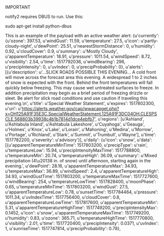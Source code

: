 IMPORTANT

notify2 requires DBUS to run. Use this:

sudo apt-get install python-dbus


This is an example of the payload with an active weather alert:
{u'currently': {u'ozone': 397.53, u'windGust': 11.59, u'temperature': 27.5, u'icon': u'partly-cloudy-night', u'dewPoint': 25.51, u'nearestStormDistance': 0, u'humidity': 0.92, u'cloudCover': 0.9, u'summary': u'Mostly Cloudy', u'apparentTemperature': 18.91, u'pressure': 1011.54, u'windSpeed': 8.72, u'visibility': 2.54, u'time': 1517792036, u'windBearing': 296, u'precipIntensity': 0, u'uvIndex': 0, u'precipProbability': 0}, u'alerts': [{u'description': u'...SLICK ROADS POSSIBLE THIS EVENING... A cold front will move across the forecast area this evening. A widespread 1 to 2 inches of snow is expected with the front. Behind the front temperatures will fall quickly below freezing. This may cause wet untreated surfaces to freeze. In addition precipitation may begin as a brief period of freezing drizzle or sleet. Be alert for slick road conditions and use caution if traveling this evening.\n', u'title': u'Special Weather Statement', u'expires': 1517802300, u'uri': u'https://alerts.weather.gov/cap/wwacapget.php?x=OH125A91F35E3C.SpecialWeatherStatement.125A91F3DC04OH.CLESPSCLE.568803b39938c4b1b7814d1dce4ebfb7', u'regions': [u'Ashland', u'Ashtabula Inland', u'Ashtabula Lakeshore', u'Cuyahoga', u'Geauga', u'Holmes', u'Knox', u'Lake', u'Lorain', u'Mahoning', u'Medina', u'Morrow', u'Portage', u'Richland', u'Stark', u'Summit', u'Trumbull', u'Wayne'], u'time': 1517782200, u'severity': u'advisory'}], u'daily': {u'icon': u'snow', u'data': [{u'apparentTemperatureMinTime': 1517803200, u'precipType': u'rain', u'temperatureLow': 15.94, u'precipIntensityMaxTime': 1517788800, u'temperatureMin': 20.74, u'temperatureHigh': 36.09, u'summary': u'Mixed precipitation (4\u20138 in. of snow) until afternoon, starting again in the evening.', u'dewPoint': 28.16, u'apparentTemperatureMax': 34.93, u'temperatureMax': 36.89, u'windSpeed': 2.4, u'apparentTemperatureHigh': 34.93, u'windGustTime': 1517803200, u'temperatureMaxTime': 1517727600, u'windBearing': 254, u'temperatureLowTime': 1517828400, u'moonPhase': 0.65, u'temperatureMinTime': 1517803200, u'windGust': 27.5, u'apparentTemperatureLow': 0.78, u'sunsetTime': 1517784464, u'pressure': 1011.34, u'uvIndexTime': 1517756400, u'cloudCover': 0.8, u'apparentTemperatureLowTime': 1517817600, u'apparentTemperatureMin': 5.31, u'apparentTemperatureHighTime': 1517749200, u'precipIntensityMax': 0.1452, u'icon': u'snow', u'apparentTemperatureMaxTime': 1517749200, u'humidity': 0.83, u'ozone': 365.71, u'temperatureHighTime': 1517770800, u'visibility': 2.01, u'time': 1517720400, u'precipIntensity': 0.0371, u'uvIndex': 1, u'sunriseTime': 1517747814, u'precipProbability': 0.78},
